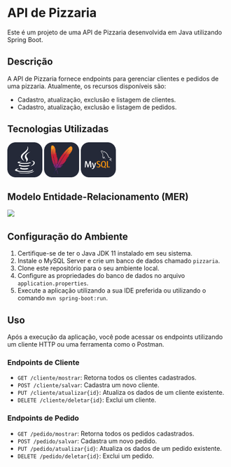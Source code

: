 # API de Pizzaria

Este é um projeto de uma API de Pizzaria desenvolvida em Java utilizando Spring Boot.

## Descrição

A API de Pizzaria fornece endpoints para gerenciar clientes e pedidos de uma pizzaria. Atualmente, os recursos disponíveis são:

- Cadastro, atualização, exclusão e listagem de clientes.
- Cadastro, atualização, exclusão e listagem de pedidos.

## Tecnologias Utilizadas
<div align="left">
<img src="https://raw.githubusercontent.com/tandpfun/skill-icons/main/icons/Java-Dark.svg" width=80"/>
<img src="https://raw.githubusercontent.com/tandpfun/skill-icons/main/icons/Maven-Dark.svg" width="80"/>
  <img src="https://raw.githubusercontent.com/tandpfun/skill-icons/main/icons/MySQL-Dark.svg" width="80"/>
</div>

## Modelo Entidade-Relacionamento (MER)
<img src="https://github.com/szrayane/api-pizzaria/assets/133218648/4c8b4edc-f8dd-43e6-a256-2009a1ea835a">


## Configuração do Ambiente

1. Certifique-se de ter o Java JDK 11 instalado em seu sistema.
2. Instale o MySQL Server e crie um banco de dados chamado `pizzaria`.
3. Clone este repositório para o seu ambiente local.
4. Configure as propriedades do banco de dados no arquivo `application.properties`.
5. Execute a aplicação utilizando a sua IDE preferida ou utilizando o comando `mvn spring-boot:run`.

## Uso

Após a execução da aplicação, você pode acessar os endpoints utilizando um cliente HTTP ou uma ferramenta como o Postman.

### Endpoints de Cliente

- `GET /cliente/mostrar`: Retorna todos os clientes cadastrados.
- `POST /cliente/salvar`: Cadastra um novo cliente.
- `PUT /cliente/atualizar{id}`: Atualiza os dados de um cliente existente.
- `DELETE /cliente/deletar{id}`: Exclui um cliente.

### Endpoints de Pedido

- `GET /pedido/mostrar`: Retorna todos os pedidos cadastrados.
- `POST /pedido/salvar`: Cadastra um novo pedido.
- `PUT /pedido/atualizar{id}`: Atualiza os dados de um pedido existente.
- `DELETE /pedido/deletar{id}`: Exclui um pedido.

